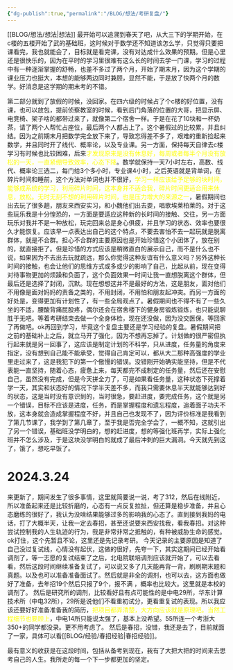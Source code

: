 ```yaml
---
{"dg-publish":true,"permalink":"/BLOG/想法/考研复盘/"}
---
```



[[BLOG/想法/想法\|想法]]
最开始可以追溯到春天了吧，从大三下的学期开始，在c楼的五楼开始了武的基础班，这时候对于数学还不知道该怎么学，只觉得只要把课看完，我也就能会了，目标就是看完课，没有对达成什么效果的预期。但是心里还是很快乐的，因为在平时的学习里很难有这么长的时间去学一门课，学习的过程中有一种逐渐掌握的舒畅，也差不多过了两个月，开始了期末月，因为这个学期的课业压力也挺大，本想的能够两边同时兼顾，显然不能，于是放了快两个月的数学。好消息是这学期的期末考的不错。

第二部分就到了放假的时候，没回家。在四六级的时候占了个c楼的好位置，没有课，也可以放包，提前侦察教室的时候，看到后门角落的位置的大哥，把显示屏、电竞椅、架子啥的都带过来了，就像第二个宿舍一样。于是在花了10块和一杯奶茶，请了两个人帮忙占座位，最后两个人都占上了。这个暑假过的比较累，并且纠结。因为之前期末月把数学完全放下来了，导致忘得差不多了，艰难的重新捡起来数学，并且同时开了线代、概率论，以及专业课。另一方面，保持每天自律去c楼学习有时候也比较困难，后来<font color=yellow>才发现原来是没有休息好，每周或者每半个月没有放松的一天，一直紧绷导致效率，心态下降</font>。数学就保持一天7小时左右，高数、线代、概率论三选二，每门给3个多小时，专业课4小时，之后英语就是背单词，在碎片时间和睡前，这个方法对单词也并不很好，<font color=yellow>学习一样应该给予足够的块时间，能够成系统的学习，利用碎片时间，这本身并不适合我，碎片时间更适合用来休息，放松。无时无刻不想的利用碎片时间，也是压力增大的来源之一</font>，暑假期间也出去玩了很多趟，朋友来西安实习，和小魏他们出去耍，唱歌埃莱柏莱的。对于这些玩乐我是十分惶恐的，一方面是要适应这种新的长时间的接触、交往，另一方面玩乐对我并不是一种放松，玩完回来总是身心俱疲，并且学习的状态、效率也要很久才能恢复。应该早一点表达出自己的这个特点，不要去害怕不去一起玩就是脱离群体，就是不合群。担心不合群的主要原因也是开始珍惜这个小团体了，放在别的，就直接拒了。但是珍惜的方式应该是稍微直白的展示自己，而不是什么也不说，如果因为不去出去玩就疏远，那么你觉得这种友谊有什么意义吗？另外这种长时间的接触，也会让他们的思维方式或多或少的影响了自己，比起从前，现在变得对待事物更加的烦躁和负面了，这个负面效果一时间让我一直想脱离这个群体，但最后还是选择了封闭，沉默。现在想想这并不是最好的方法，这是朋友，面对他们不用像是面对妈妈的责备之类的，不用封闭，不用怕和朋友起冲突。而另一方面的好处是，变得更加有计划性了，有一些全局观点了。暑假期间也不得不有了一些久坐的不适，腰酸背痛屁股疼，偶尔还会在宿舍楼下的健身房锻炼锻炼，也只能说聊胜于无吧。等着考研结束去做一个全身体检，现在还没做，因为没交医保，等回家了再做吧。ok再回到学习，毕竟这个复盘主要还是学习经验的复盘。暑假期间把之前的基础补上之后，就立马开了强化，因为不想再忘掉了。计划做的很严密但执行起来就是另一回事了，这应该是制定计划的不科学，只从进度，任务量的角度来指定，没有想到自己能不能承受，觉得自己肯定可以，都从大二那种高强度的学业里走过来了，这是我犯下的第一个傲慢的错误。没错刚开始确实能坚持，但是不代表能一直坚持，随着心态，疲惫上来，每天都完不成制定的任务量，然后还在安慰自己，虽然没有完成，但是今天拼全力了，可是如果看任务量，这种状态下死撑着学一天，其实和状态好的情况下学半天差不多，而我只需要休息半天就能够达到好的状态，这是当时没有意识到的，当时很急，要赶进度，要完成任务，这个就是另一个错误，目标不应该是进度，任务，而是掌握程度和遗忘程度，追着面子功夫不放，这本身就会造成掌握程度不好，并且自己也发现不了，因为评价标准是我看到了第几节课了，我学到了第几章了，至于我是否完全学会了，一概不知，这就引出了另一个错误，基础班没学明白的，想的赶进度，想的等强化班再学，实际上强化班并不怎么涉及，于是这块没学明白的就成了最后冲刺的巨大漏洞。今天就先到这了，饿了，想吃早饭了。

# 2024.3.24
来更新了，期间发生了很多事情，这里就简要说一说，考了312，然后在线附近，所以准备起来还是比较折磨的，心态有一点反复拉扯，但还算是稳步准备，并且心态磨练的很好了，我认为没啥结果能够过多的影响我的心态了。直到接到我妈的电话，打了大概半天，让我一定去春招，甚至还说要来西安找我，看我春招。对这种尝试控制我的人生轨迹的行为，我是非常非常之抵触的，有种被威胁生命的感觉。ok打住，这个先暂且不论，这里还是先记录考研。
今天记录的主要原因是知道了自己没过复试线，心情没有起伏，这做的很好，先夸一下，其实这期间已经开始看调剂了，等一志愿的复试结束了之后，北电院联培调剂应该就开始了，可以去看看，然后这段时间继续准备复试了，可以说又多了几天能再背一背，刷刷期末题和真题。以及也可以准备准备面试了。然后就是非全的调剂，也可以去，这方面也做好了准备，去年招19个然后只报了9个，报不满 ，概率也比较大。这里就是本校的调剂了。
然后是研究所的调剂，比较看好且有点可能性的是中电29所，华东计算技术所（中电32所），29所是说他们不看重初试分，更看重复试的表现。所以我应该还要好好准备准备我的简历，<font color=yellow>把项目都弄清楚，大方向应该就是原理吧。当然工程细节也要顾上</font>，中电14所只能说太强了，基本上没希望。55所连一个考浙大350+的同学都没录。更不用考虑了。
然后是春招，没错，我还是去了，目前就面了一家，具体可以看[[BLOG/经验/春招经验\|春招经验]]。

最有意义的收获是在这段时间，包括从备考到现在，我有了大把大把的时间来去思考自己的人生。我所走的每一个下一步都更加的坚定。